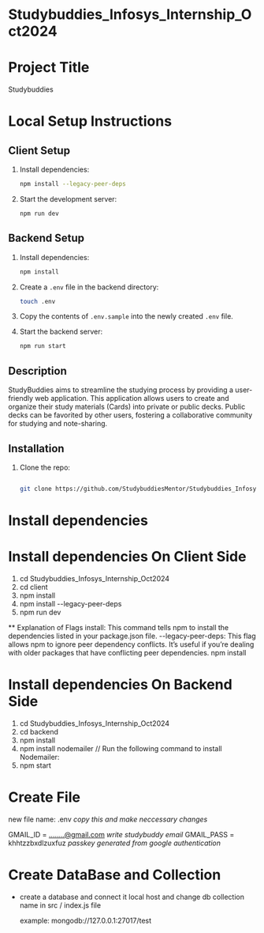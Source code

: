 
# Studybuddies_Infosys_Internship_Oct2024

# Project Title
Studybuddies

# Local Setup Instructions

## Client Setup
1. Install dependencies:
   ```bash
   npm install --legacy-peer-deps
   ```

2. Start the development server:
   ```bash
   npm run dev
   ```

## Backend Setup
1. Install dependencies:
   ```bash
   npm install
   ```

2. Create a `.env` file in the backend directory:
   ```bash
   touch .env
   ```

3. Copy the contents of `.env.sample` into the newly created `.env` file.

4. Start the backend server:
   ```bash
   npm run start
   ```


## Description
StudyBuddies aims to streamline the  studying process by providing a user-friendly web application. This application allows users to create and organize their study materials (Cards) into private or public decks. Public decks can be favorited by other users, fostering a collaborative community for studying and note-sharing.

## Installation
1. Clone the repo:
   ```bash

   git clone https://github.com/StudybuddiesMentor/Studybuddies_Infosys_Internship_Oct2024.git


# Install dependencies
   
   # Install dependencies On Client Side
   1. cd Studybuddies_Infosys_Internship_Oct2024
   2. cd client
   3. npm install
   4. npm install --legacy-peer-deps
   5. npm run dev

   ** Explanation of Flags
install: This command tells npm to install the dependencies listed in your package.json file.
--legacy-peer-deps: This flag allows npm to ignore peer dependency conflicts. It’s useful if you’re dealing with older packages that have conflicting peer dependencies.
   npm install

# Install dependencies On Backend Side

   1. cd Studybuddies_Infosys_Internship_Oct2024
   2. cd backend
   3. npm install
   4. npm install nodemailer                        // Run the following command to install Nodemailer:
   5. npm start



# Create File 
  new file name:  .env
*copy this and make neccessary changes*
  
  GMAIL_ID = ........@gmail.com     *write studybuddy email*
  GMAIL_PASS = khhtzzbxdlzuxfuz     *passkey generated from google authentication*

# Create DataBase and Collection
* create a database and connect it local host and change db collection name in src / index.js file
  
  example: mongodb://127.0.0.1:27017/test
